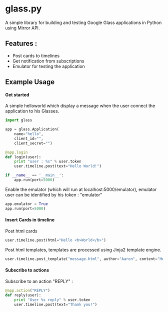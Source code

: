 glass.py
========

A simple library for building and testing Google Glass applications in Python using Mirror API.

## Features :

* Post cards to timelines
* Get notification from subscriptions
* Emulator for testing the application


## Example Usage

#### Get started

A simple helloworld which display a message when the user connect the application to his Glasses.

```python
import glass

app = glass.Application(
	name="hello",
	client_id="",
	client_secret="")

@app.login
def login(user):
	print "user : %s" % user.token
	user.timeline.post(text="Hello World!")

if __name__ == '__main__':
    app.run(port=5000)
```

Enable the emulator (which will run at localhost:5000/emulator), emulator user can be identified by his token : "emulator"

```python
app.emulator = True
app.run(port=5000)
```

#### Insert Cards in timeline

Post html cards

```python
user.timeline.post(html="Hello <b>World</b>")
```

Post html templates, templates are processed using Jinja2 template engine.

```python
user.timeline.post_template("message.html", author="Aaron", content="Hey, How are you ?")
```

#### Subscribe to actions

Subscribe to an action "REPLY" :

```python
@app.action("REPLY")
def reply(user):
	print "User %s reply" % user.token
	user.timeline.post(text="Thank you!")
```


